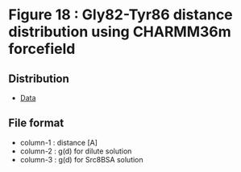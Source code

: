 # Figure 18 : Gly82-Tyr86 distance distribution using CHARMM36m forcefield 

## Distribution

* [Data](./data)

## File format

* column-1 : distance [A]
* column-2 : g(d) for dilute  solution 
* column-3 : g(d) for Src8BSA solution
